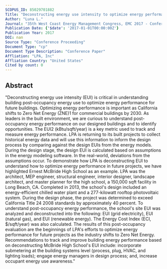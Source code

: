 ```yaml
---
SCOPUS_ID: 85029701882
Title: "Deconstructing energy use intensity to optimize energy performance"
Author: "Luna L."
Journal: "35th West Coast Energy Management Congress, EMC 2017 - Conference Proceedings"
Publication Date: {'$date': '2017-01-01T00:00:00Z'}
Publication Year: 2017
DOI: nan
Source Type: "Conference Proceeding"
Document Type: "cp"
Document Type Description: "Conference Paper"
Affliation: "LPA, Inc"
Affliation Country: "United States"
Cited by count: 0
---
```


## Abstract
"Deconstructing energy use intensity (EUI) is critical in understanding building post-occupancy energy use to optimize energy performance for future buildings. Optimizing energy performance is important as California shifts to Zero Net Energy (ZNE)1 for commercial buildings by 2030. As leaders in the built environment, we are curious to understand post-occupancy energy performance on our designed buildings and to identify opportunities. The EUI2 (kBtu/sqft/year) is a key metric used to track and measure energy performance. LPA is returning to its built projects to collect historical energy data and will use this information to inform the design process by comparing against the design EUIs from the energy models. During the design stage, the design EUI is calculated based on assumptions in the energy modeling software. In the real-world, deviations from the assumptions occur. To demonstrate how LPA is deconstructing EUI to understand how to optimize energy performance in future projects, we have highlighted Ernest McBride High School as an example. LPA was the architect, MEP engineer, structural engineer, interior designer, landscape architect, and master planner for the high school, a 150,000 sqft facility in Long Beach, CA. Completed in 2013, the school's design included an energy-efficient chilled water plant and a 277-kilowatt rooftop photovoltaic system. During the design phase, the project was determined to exceed California Title 24 2008 standards by approximately 40 percent. To understand post-occupancy energy performance, the school's site EUI was analyzed and deconstructed into the following: EUI (grid electricity), EUI (natural gas), and EUI (renewable energy). The Energy Cost Index (ECI, $/sqft/year) was also calculated. The results of this post-occupancy evaluation are the beginnings of LPA's efforts to optimize energy performance for future projects as the industry shifts to Zero Net Energy. Recommendations to track and improve building energy performance based on deconstructing McBride High School's EUI include: incorporate submetering at the building systems level (process, plug, HVAC, and lighting loads); engage energy managers in design process; and, increase occupant energy use awareness."
